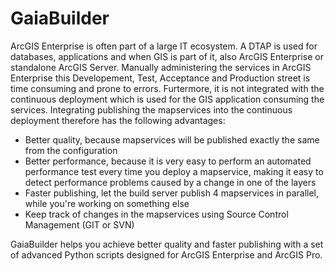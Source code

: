 # GaiaBuilder
ArcGIS Enterprise is often part of a large IT ecosystem. A DTAP is used for databases, applications and when GIS is part of it, also ArcGIS Enterprise or standalone ArcGIS Server. Manually administering the services in ArcGIS Enterprise this Developement, Test, Acceptance and Production street is time consuming and prone to errors. Furtermore, it is not integrated with the continuous deployment which is used for the GIS application consuming the services.
Integrating publishing the mapservices into the continuous deployment therefore has the following advantages:
* Better quality, because mapservices will be published exactly the same from the configuration
* Better performance, because it is very easy to perform an automated performance test every time you deploy a mapservice, making it easy to detect performance problems caused by a change in one of the layers
* Faster publishing, let the build server publish 4 mapservices in parallel, while you're working on something else
* Keep track of changes in the mapservices using Source Control Management (GIT or SVN)

GaiaBuilder helps you achieve better quality and faster publishing with a set of advanced Python scripts designed for ArcGIS Enterprise and ArcGIS Pro.  


